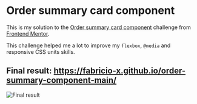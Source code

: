 # Order summary card component

This is my solution to the [Order summary card component](https://www.frontendmentor.io/challenges/order-summary-component-QlPmajDUj) challenge 
from [Frontend Mentor](https://www.frontendmentor.io/home).

This challenge helped me a lot to improve my `flexbox`, `@media` and responsive CSS units skills.
## Final result: https://fabricio-x.github.io/order-summary-component-main/
![Final result](./nft-site-screenshot.png)
